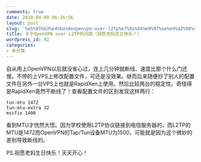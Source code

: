 ```yaml
---
comments: true
date: 2010-04-08 06:26:56
layout: post
slug: '%e5%85%b3%e4%ba%8eopenvpn-over-l2tp%e7%9a%84%e9%97%ae%e9%a2%98%ef%bc%88%e7%a5%9d%e6%84%bf%e8%80%81%e5%a6%88%e7%94%9f%e6%97%a5%e5%bf%ab%e4%b9%90%ef%bc%81%ef%bc%89'
title: 关于OpenVPN over L2TP的问题（祝愿老妈生日快乐！）
wordpress_id: 92
categories:
- 未分类
---
```



自从用上OpenVPN以后就没省心过，连上几分钟就断线、速度比那个什么门还慢。不停的上VPS上修改配置文件，可还是没效果。继而后来随便抄了别人的配置文件在另外一台VPS上也就是RapidXen上使用，然后比较两台的稳定性。奇怪得是RapidXen竟然不断线了！查看配置文件的区别发现这样两行：

    
        
    tun-mtu 1472
    tun-mtu-extra 32
    mssfix 1400
    


看到MTU才恍然大悟。因为学校使用L2TP协议链接到电信服务器的，而L2TP的MTU是1472而OpenVPN的Tap/Tun设备MTU为1500，可能就是因为这个微妙的差别导致断线的。

PS.祝愿老妈生日快乐！天天开心！

